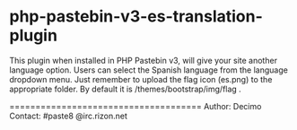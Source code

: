 php-pastebin-v3-es-translation-plugin
=====================================
This plugin when installed in PHP Pastebin v3, will give your site another language option.
Users can select the Spanish language from the language dropdown menu.
Just remember to upload the flag icon (es.png) to the appropriate folder. 
By default it is /themes/bootstrap/img/flag .

=====================================
Author: Decimo<br>
Contact: #paste8 @irc.rizon.net
